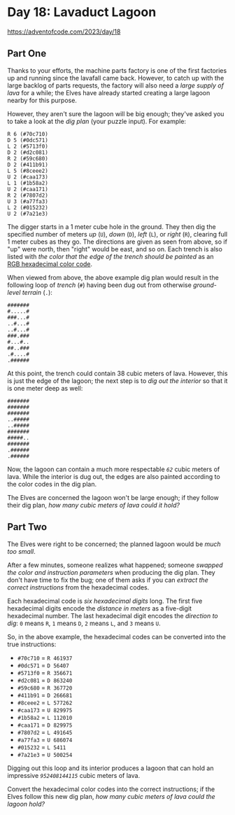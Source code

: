 # Day 18: Lavaduct Lagoon

<https://adventofcode.com/2023/day/18>

## Part One

Thanks to your efforts, the machine parts factory is one of the first factories up and running since the lavafall came back.
However, to catch up with the large backlog of parts requests, the factory will also need a _large supply of lava_ for a while;
the Elves have already started creating a large lagoon nearby for this purpose.

However, they aren't sure the lagoon will be big enough; they've asked you to take a look at the _dig plan_ (your puzzle input).
For example:

    R 6 (#70c710)
    D 5 (#0dc571)
    L 2 (#5713f0)
    D 2 (#d2c081)
    R 2 (#59c680)
    D 2 (#411b91)
    L 5 (#8ceee2)
    U 2 (#caa173)
    L 1 (#1b58a2)
    U 2 (#caa171)
    R 2 (#7807d2)
    U 3 (#a77fa3)
    L 2 (#015232)
    U 2 (#7a21e3)

The digger starts in a 1 meter cube hole in the ground. They then dig the specified number of meters _up_ (`U`), _down_ (`D`),
_left_ (`L`), or _right_ (`R`), clearing full 1 meter cubes as they go. The directions are given as seen from above, so if "up"
were north, then "right" would be east, and so on. Each trench is also listed with _the color that the edge of the trench should
be painted_ as an [RGB hexadecimal color code](https://en.wikipedia.org/wiki/RGB_color_model#Numeric_representations).

When viewed from above, the above example dig plan would result in the following loop of _trench_ (`#`) having been dug out from
otherwise _ground-level terrain_ (`.`):

    #######
    #.....#
    ###...#
    ..#...#
    ..#...#
    ###.###
    #...#..
    ##..###
    .#....#
    .######

At this point, the trench could contain 38 cubic meters of lava. However, this is just the edge of the lagoon; the next step is to
_dig out the interior_ so that it is one meter deep as well:

    #######
    #######
    #######
    ..#####
    ..#####
    #######
    #####..
    #######
    .######
    .######

Now, the lagoon can contain a much more respectable _`62`_ cubic meters of lava. While the interior is dug out, the edges are also
painted according to the color codes in the dig plan.

The Elves are concerned the lagoon won't be large enough; if they follow their dig plan, _how many cubic meters of lava could it
hold?_

## Part Two

The Elves were right to be concerned; the planned lagoon would be _much too small_.

After a few minutes, someone realizes what happened; someone _swapped the color and instruction parameters_ when producing the dig
plan. They don't have time to fix the bug; one of them asks if you can _extract the correct instructions_ from the hexadecimal
codes.

Each hexadecimal code is _six hexadecimal digits_ long. The first five hexadecimal digits encode the _distance in meters_ as a
five-digit hexadecimal number. The last hexadecimal digit encodes the _direction to dig_: `0` means `R`, `1` means `D`, `2` means
`L`, and `3` means `U`.

So, in the above example, the hexadecimal codes can be converted into the true instructions:

- `#70c710` = `R 461937`
- `#0dc571` = `D 56407`
- `#5713f0` = `R 356671`
- `#d2c081` = `D 863240`
- `#59c680` = `R 367720`
- `#411b91` = `D 266681`
- `#8ceee2` = `L 577262`
- `#caa173` = `U 829975`
- `#1b58a2` = `L 112010`
- `#caa171` = `D 829975`
- `#7807d2` = `L 491645`
- `#a77fa3` = `U 686074`
- `#015232` = `L 5411`
- `#7a21e3` = `U 500254`

Digging out this loop and its interior produces a lagoon that can hold an impressive _`952408144115`_ cubic meters of lava.

Convert the hexadecimal color codes into the correct instructions; if the Elves follow this new dig plan, _how many cubic meters
of lava could the lagoon hold?_
